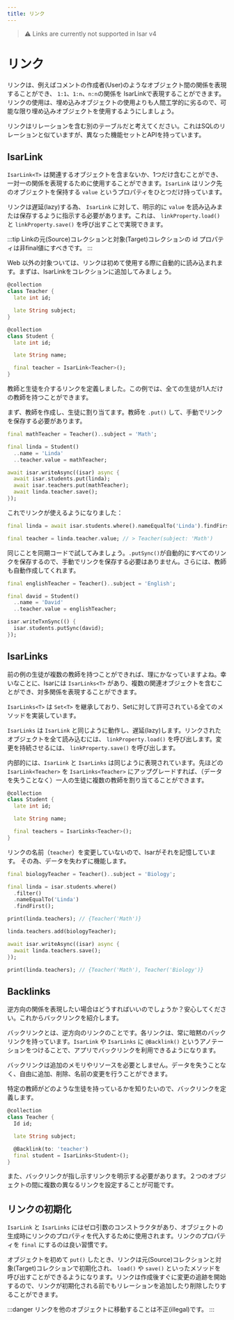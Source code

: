 ```yaml
---
title: リンク
---
```


> ⚠️ Links are currently not supported in Isar v4

# リンク

リンクは、例えばコメントの作成者(User)のようなオブジェクト間の関係を表現することができ、 `1:1`、`1:n`、`n:n`の関係を IsarLinkで表現することができます。リンクの使用は、埋め込みオブジェクトの使用よりも人間工学的に劣るので、可能な限り埋め込みオブジェクトを使用するようにしましょう。

リンクはリレーションを含む別のテーブルだと考えてください。これはSQLのリレーションと似ていますが、異なった機能セットとAPIを持っています。

## IsarLink

`IsarLink<T>` は関連するオブジェクトを含まないか、1つだけ含むことができ、一対一の関係を表現するために使用することができます。`IsarLink` はリンク先のオブジェクトを保持する `value` というプロパティをひとつだけ持っています。

リンクは遅延(lazy)する為、 `IsarLink` に対して、明示的に `value` を読み込みまたは保存するように指示する必要があります。これは、 `linkProperty.load()` と `linkProperty.save()` を呼び出すことで実現できます。

:::tip
Linkの元(Source)コレクションと対象(Target)コレクションの id プロパティは非final値にすべきです。
:::

Web 以外の対象ついては、リンクは初めて使用する際に自動的に読み込まれます。まずは、IsarLinkをコレクションに追加してみましょう。

```dart
@collection
class Teacher {
  late int id;

  late String subject;
}

@collection
class Student {
  late int id;

  late String name;

  final teacher = IsarLink<Teacher>();
}
```

教師と生徒を介するリンクを定義しました。この例では、全ての生徒が1人だけの教師を持つことができます。

まず、教師を作成し、生徒に割り当てます。教師を `.put()` して、手動でリンクを保存する必要があります。

```dart
final mathTeacher = Teacher()..subject = 'Math';

final linda = Student()
  ..name = 'Linda'
  ..teacher.value = mathTeacher;

await isar.writeAsync((isar) async {
  await isar.students.put(linda);
  await isar.teachers.put(mathTeacher);
  await linda.teacher.save();
});
```

これでリンクが使えるようになりました：

```dart
final linda = await isar.students.where().nameEqualTo('Linda').findFirst();

final teacher = linda.teacher.value; // > Teacher(subject: 'Math')
```

同じことを同期コードで試してみましょう。`.putSync()`が自動的にすべてのリンクを保存するので、手動でリンクを保存する必要はありません。さらには、教師も自動作成してくれます。

```dart
final englishTeacher = Teacher()..subject = 'English';

final david = Student()
  ..name = 'David'
  ..teacher.value = englishTeacher;

isar.writeTxnSync(() {
  isar.students.putSync(david);
});
```

## IsarLinks

前の例の生徒が複数の教師を持つことができれば、理にかなっていますよね。幸いなことに、Isarには `IsarLinks<T>` があり、複数の関連オブジェクトを含むことができ、対多関係を表現することができます。

`IsarLinks<T>` は `Set<T>` を継承しており、Setに対して許可されている全てのメソッドを実装しています。

`IsarLinks` は `IsarLink` と同じように動作し、遅延(lazy)します。リンクされたオブジェクトを全て読み込むには、 `linkProperty.load()` を呼び出します。変更を持続させるには、 `linkProperty.save()` を呼び出します。

内部的には、`IsarLink` と `IsarLinks` は同じように表現されています。先ほどの `IsarLink<Teacher>` を `IsarLinks<Teacher>` にアップグレードすれば、（データを失うことなく）一人の生徒に複数の教師を割り当てることができます。

```dart
@collection
class Student {
  late int id;

  late String name;

  final teachers = IsarLinks<Teacher>();
}
```

リンクの名前（`teacher`）を変更していないので、Isarがそれを記憶しています。
その為、データを失わずに機能します。

```dart
final biologyTeacher = Teacher()..subject = 'Biology';

final linda = isar.students.where()
  .filter()
  .nameEqualTo('Linda')
  .findFirst();

print(linda.teachers); // {Teacher('Math')}

linda.teachers.add(biologyTeacher);

await isar.writeAsync((isar) async {
  await linda.teachers.save();
});

print(linda.teachers); // {Teacher('Math'), Teacher('Biology')}
```

## Backlinks

逆方向の関係を表現したい場合はどうすればいいのでしょうか？安心してください。これからバックリンクを紹介します。

バックリンクとは、逆方向のリンクのことです。各リンクは、常に暗黙のバックリンクを持っています。`IsarLink` や `IsarLinks` に `@Backlink()` というアノテーションをつけることで、アプリでバックリンクを利用できるようになります。

バックリンクは追加のメモリやリソースを必要としません。データを失うことなく、自由に追加、削除、名前の変更を行うことができます。

特定の教師がどのような生徒を持っているかを知りたいので、バックリンクを定義します。

```dart
@collection
class Teacher {
  Id id;

  late String subject;

  @Backlink(to: 'teacher')
  final student = IsarLinks<Student>();
}
```

また、バックリンクが指し示すリンクを明示する必要があります。２つのオブジェクトの間に複数の異なるリンクを設定することが可能です。

## リンクの初期化

`IsarLink` と `IsarLinks` にはゼロ引数のコンストラクタがあり、オブジェクトの生成時にリンクのプロパティを代入するために使用されます。リンクのプロパティを `final` にするのは良い習慣です。

オブジェクトを初めて `put()` したとき、リンクは元(Source)コレクションと対象(Target)コレクションで初期化され、 `load()` や `save()` といったメソッドを呼び出すことができるようになります。リンクは作成後すぐに変更の追跡を開始するので、リンクが初期化される前でもリレーションを追加したり削除したりすることができます。

:::danger
リンクを他のオブジェクトに移動することは不正(illegal)です。
:::
